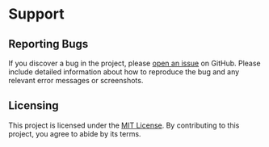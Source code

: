 # Support

## Reporting Bugs

If you discover a bug in the project, please [open an issue](link-to-issues) on GitHub. Please include detailed information about how to reproduce the bug and any relevant error messages or screenshots.

## Licensing

This project is licensed under the [MIT License](link-to-license). By contributing to this project, you agree to abide by its terms.
